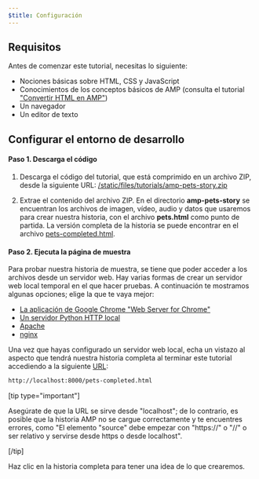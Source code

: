 ```yaml
---
$title: Configuración
---
```


## Requisitos

Antes de comenzar este tutorial, necesitas lo siguiente:

- Nociones básicas sobre HTML, CSS y JavaScript
- Conocimientos de los conceptos básicos de AMP (consulta el tutorial ["Convertir HTML en AMP"](../../../../documentation/guides-and-tutorials/start/converting/index.md))
- Un navegador
- Un editor de texto

## Configurar el entorno de desarrollo

#### Paso 1. Descarga el código

1.  Descarga el código del tutorial, que está comprimido en un archivo ZIP, desde la siguiente URL: <a href="/static/files/tutorials/amp-pets-story.zip">/static/files/tutorials/amp-pets-story.zip</a>

2. Extrae el contenido del archivo ZIP.  En el directorio **amp-pets-story** se encuentran los archivos de imagen, vídeo, audio y datos que usaremos para crear nuestra historia, con el archivo **pets.html** como punto de partida. La versión completa de la historia se puede encontrar en el archivo [pets-completed.html](https://github.com/ampproject/docs/blob/master/tutorial_source/amp-pets-story/pets-completed.html).

#### Paso 2. Ejecuta la página de muestra

Para probar nuestra historia de muestra, se tiene que poder acceder a los archivos desde un servidor web. Hay varias formas de crear un servidor web local temporal en el que hacer pruebas.  A continuación te mostramos algunas opciones; elige la que te vaya mejor:

- [La aplicación de Google Chrome "Web Server for Chrome"](https://chrome.google.com/webstore/detail/web-server-for-chrome/ofhbbkphhbklhfoeikjpcbhemlocgigb)
- [Un servidor Python HTTP local](https://developer.mozilla.org/es/docs/Learn/Common_questions/set_up_a_local_testing_server#Running_a_simple_local_HTTP_server)
- [Apache](https://httpd.apache.org/docs/2.4/getting-started.html)
- [nginx](http://nginx.org/)

Una vez que hayas configurado un servidor web local, echa un vistazo al aspecto que tendrá nuestra historia completa al terminar este tutorial accediendo a la siguiente <a href="http://localhost:8000/pets-completed.html">URL</a>:

```html
http://localhost:8000/pets-completed.html
```

[tip type="important"]

Asegúrate de que la URL se sirve desde "localhost"; de lo contrario, es posible que la historia AMP no se cargue correctamente y te encuentres errores, como "El elemento "source" debe empezar con "https://" o "//" o ser relativo y servirse desde https o desde localhost".

[/tip]

Haz clic en la historia completa para tener una idea de lo que crearemos.
